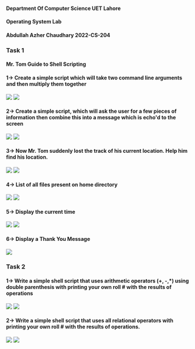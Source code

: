 #### Department Of Computer Science UET Lahore

#### Operating System Lab

#### Abdullah Azher Chaudhary 2022-CS-204

### Task 1

#### Mr. Tom Guide to Shell Scripting

#### 1-> Create a simple script which will take two command line arguments and then multiply them together

![](Images/1.png)
![](Images/2.png)

#### 2-> Create a simple script, which will ask the user for a few pieces of information then combine this into a message which is echo'd to the screen

![](Images/3.png)
![](Images/4.png)

#### 3-> Now Mr. Tom suddenly lost the track of his current location. Help him find his location.

![](Images/5.png)
![](Images/6.png)

#### 4-> List of all files present on home directory

![](Images/7.png)
![](Images/8.png)

#### 5-> Display the current time

![](Images/9.png)
![](Images/10.png)

#### 6-> Display a Thank You Message

![](Images/11.png)

### Task 2

#### 1-> Write a simple shell script that uses arithmetic operators (+, -,\*) using double parenthesis with printing your own roll # with the results of operations

![](Images/12.png)
![](Images/13.png)

#### 2-> Write a simple shell script that uses all relational operators with printing your own roll # with the results of operations.

![](Images/14.png)
![](Images/15.png)
